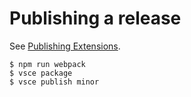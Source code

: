 # Publishing a release

See [Publishing Extensions](https://code.visualstudio.com/api/working-with-extensions/publishing-extension).

```console
$ npm run webpack
$ vsce package
$ vsce publish minor
```
